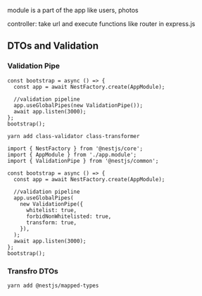 module is a part of the app
like users, photos

controller: take url and execute functions like router in express.js

## DTOs and Validation

### Validation Pipe

```
const bootstrap = async () => {
  const app = await NestFactory.create(AppModule);

  //validation pipeline
  app.useGlobalPipes(new ValidationPipe());
  await app.listen(3000);
};
bootstrap();

```

```
yarn add class-validator class-transformer
```

```
import { NestFactory } from '@nestjs/core';
import { AppModule } from './app.module';
import { ValidationPipe } from '@nestjs/common';

const bootstrap = async () => {
  const app = await NestFactory.create(AppModule);

  //validation pipeline
  app.useGlobalPipes(
    new ValidationPipe({
      whitelist: true,
      forbidNonWhitelisted: true,
      transform: true,
    }),
  );
  await app.listen(3000);
};
bootstrap();

```

### Transfro DTOs

```
yarn add @nestjs/mapped-types
```
